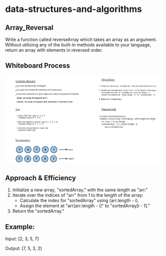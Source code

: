 # data-structures-and-algorithms

## Array_Reversal
Write a function called reverseArray which takes an array as an argument. Without utilizing any of the built-in methods available to your language, return an array with elements in reversed order.

## Whiteboard Process

![Whiteboard Image](../assets/code-challang1-whiteboard.PNG)


## Approach & Efficiency
1. Initialize a new array, "sortedArray," with the same length as "arr."
2. Iterate over the indices of "arr" from 1 to the length of the array:
   - Calculate the index for "sortedArray" using (arr.length - i).
   - Assign the element at "arr[arr.length - i]" to "sortedArray[i - 1]."
3. Return the "sortedArray."

## Example:
Input: [2, 3, 5, 7]

Output: [7, 5, 3, 2]
